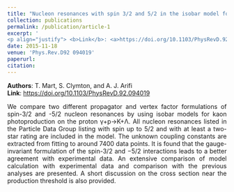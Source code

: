 ```yaml
---
title: "Nucleon resonances with spin 3/2 and 5/2 in the isobar model for kaon photoproduction"
collection: publications
permalink: /publication/article-1
excerpt: '
<p align="justify"> <b>Link</b>: <a>https://doi.org/10.1103/PhysRevD.92.094019</a> <br> We compare two different propagator and vertex factor formulations of spin-3/2 and -5/2 nucleon resonances by using isobar models for kaon photoproduction on the proton γ+p→K+Λ. All nucleon resonances listed in the Particle Data Group listing with spin up to 5/2 and with at least a two-star rating are included in the model. The unknown coupling constants are extracted from fitting to around 7400 data points. It is found that the gauge-invariant formulation of the spin-3/2 and −5/2 interactions leads to a better agreement with experimental data. An extensive comparison of model calculation with experimental data and comparison with the previous analyses are presented. A short discussion on the cross section near the production threshold is also provided.</p>'
date: 2015-11-18
venue: 'Phys.Rev.D92 094019'
paperurl:
citation: 
---
```

<b>Authors</b>: T. Mart, S. Clymton, and A. J. Arifi\
<b>Link</b>: <a>https://doi.org/10.1103/PhysRevD.92.094019</a>

<p align="justify"> We compare two different propagator and vertex factor formulations of spin-3/2 and -5/2 nucleon resonances by using isobar models for kaon photoproduction on the proton γ+p→K+Λ. All nucleon resonances listed in the Particle Data Group listing with spin up to 5/2 and with at least a two-star rating are included in the model. The unknown coupling constants are extracted from fitting to around 7400 data points. It is found that the gauge-invariant formulation of the spin-3/2 and −5/2 interactions leads to a better agreement with experimental data. An extensive comparison of model calculation with experimental data and comparison with the previous analyses are presented. A short discussion on the cross section near the production threshold is also provided.</p>
